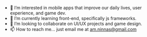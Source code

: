 - 👀 I’m interested in mobile apps that improve our daily lives, user experience, and game dev.
- 🌱 I’m currently learning front-end, specifically js frameworks.
- 💞️ I’m looking to collaborate on UI/UX projects and game design.
- 📫 How to reach me... just email me at am.ninnas@gmail.com

<!---
the-ninnas/the-ninnas is a ✨ special ✨ repository because its `README.md` (this file) appears on your GitHub profile.
You can click the Preview link to take a look at your changes.
--->
